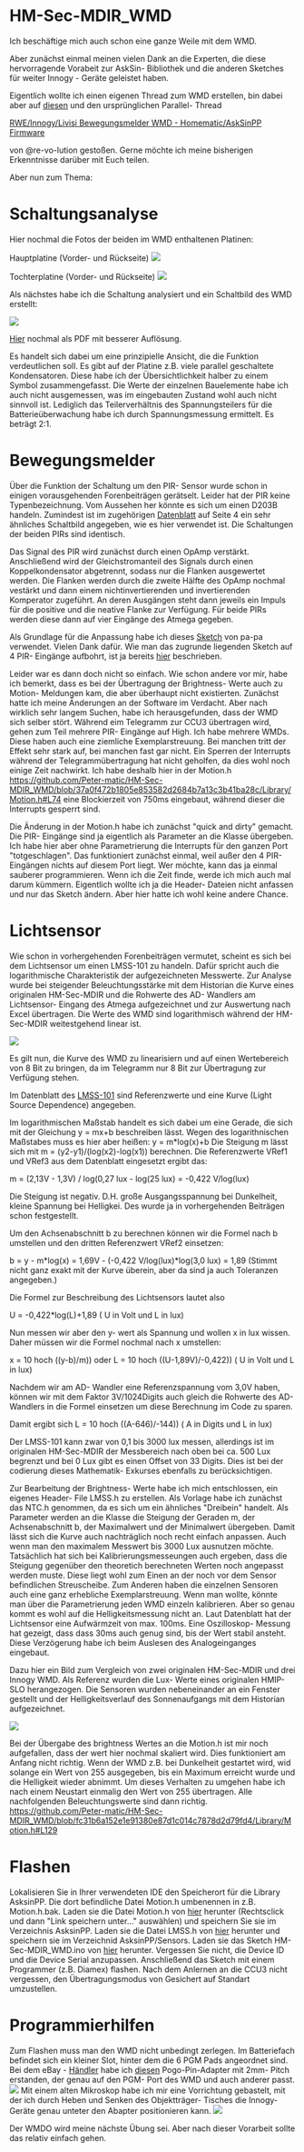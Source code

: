 # HM-Sec-MDIR_WMD

Ich beschäftige mich auch schon eine ganze Weile mit dem WMD.

Aber zunächst einmal meinen vielen Dank an die Experten, die diese hervorragende Vorabeit zur AskSin- Bibliothek und die anderen Sketches für  weiter Innogy - Geräte geleistet haben.

Eigentlich wollte ich einen eigenen Thread zum WMD erstellen, bin dabei aber auf [diesen](https://homematic-forum.de/forum/viewtopic.php?f=76&t=75932&hilit=Wmd) und den ursprünglichen Parallel- Thread 

 [RWE/Innogy/Livisi Bewegungsmelder WMD - Homematic/AskSinPP Firmware](https://homematic-forum.de/forum/viewtopic.php?f=76&t=64804&hilit=Wmd&start=20)
 
 von @re-vo-lution gestoßen.
 Gerne möchte ich meine bisherigen Erkenntnisse darüber mit Euch teilen.
 
 Aber nun zum Thema:
 
 # Schaltungsanalyse
 
 Hier nochmal die Fotos der beiden im WMD enthaltenen Platinen:
 
 Hauptplatine (Vorder- und Rückseite)
 ![](https://github.com/Peter-matic/HM-Sec-MDIR_WMD/blob/main/Pictures/Hauptplatine%20Vorder-%20und%20R%C3%BCckseite.jpg)
 
 Tochterplatine (Vorder- und Rückseite)
 ![](https://github.com/Peter-matic/HM-Sec-MDIR_WMD/blob/main/Pictures/Tochterplatine%20Vorder-%20und%20R%C3%BCckseite.jpg)
 
Als nächstes habe ich die Schaltung analysiert und ein Schaltbild des WMD erstellt:

![](https://github.com/Peter-matic/HM-Sec-MDIR_WMD/blob/main/Schematic/WMD_Schem.jpg)

[Hier](https://github.com/Peter-matic/HM-Sec-MDIR_WMD/blob/main/Schematic/WMD_Schem.pdf) nochmal als PDF mit besserer Auflösung.

Es handelt sich dabei um eine prinzipielle Ansicht, die die Funktion verdeutlichen soll. Es gibt auf der Platine z.B. viele parallel geschaltete Kondensatoren. Diese habe ich der Übersichtlichkeit halber zu einem Symbol zusammengefasst. Die Werte der einzelnen Bauelemente habe ich auch nicht ausgemessen, was im eingebauten Zustand wohl auch nicht sinnvoll ist. Lediglich das Teilerverhältnis des Spannungsteilers für die Batterieüberwachung habe ich durch Spannungsmessung ermittelt. Es beträgt 2:1.

# Bewegungsmelder

Über die Funktion der Schaltung um den PIR- Sensor wurde schon in einigen vorausgehenden Forenbeiträgen gerätselt. Leider hat der PIR keine Typenbezeichnung. Vom Aussehen her könnte  es sich um einen D203B handeln. Zumindest ist im zugehörigen [Datenblatt](https://github.com/Peter-matic/HM-Sec-MDIR_WMD/blob/main/Datasheets/D203B-e.pdf) auf Seite 4 ein sehr ähnliches Schaltbild angegeben, wie es hier verwendet ist. Die Schaltungen der beiden PIRs sind identisch.

Das Signal des PIR wird zunächst durch einen OpAmp verstärkt. Anschließend wird der Gleichstromanteil des Signals durch einen Koppelkondensator abgetrennt, sodass nur die Flanken ausgewertet werden. Die Flanken werden durch die zweite Hälfte des OpAmp nochmal vestärkt und dann einem nichtinvertierenden und invertierenden Komperator zugeführt. An deren Ausgängen steht dann jeweils ein Impuls für die positive und die neative Flanke zur Verfügung. Für beide PIRs werden diese dann auf vier Eingänge des Atmega gegeben.

Als Grundlage für die Anpassung habe ich dieses [Sketch](https://github.com/pa-pa/AskSinPP/blob/master/examples/HM-SEC-MDIR/HM-SEC-MDIR.ino) von pa-pa verwendet. Vielen Dank dafür.
Wie man das zugrunde liegenden Sketch auf 4 PIR- Eingänge aufbohrt, ist ja bereits [hier](https://homematic-forum.de/forum/viewtopic.php?f=76&t=44118&hilit=HM+SEC+MDIR) beschrieben.

Leider war es dann doch nicht so einfach. Wie schon andere vor mir, habe ich bemerkt, dass es bei der Übertragung der Brightness- Werte auch zu Motion- Meldungen kam, die aber überhaupt nicht existierten. Zunächst hatte ich meine Änderungen an der Software im Verdacht. Aber nach wirklich sehr langem Suchen, habe ich herausgefunden, dass der WMD sich selber stört.
Während eim Telegramm zur CCU3 übertragen wird, gehen zum Teil mehrere PIR- Eingänge auf High. Ich habe mehrere WMDs. Diese haben auch eine ziemliche Exemplarstreuung. Bei manchen tritt der Effekt sehr stark auf, bei manchen fast gar nicht. Ein Sperren der Interrupts während der Telegrammübertragung hat nicht geholfen, da dies wohl noch einige Zeit nachwirkt. Ich habe deshalb hier in der Motion.h https://github.com/Peter-matic/HM-Sec-MDIR_WMD/blob/37a0f472b1805e853582d2684b7a13c3b41ba28c/Library/Motion.h#L74 eine Blockierzeit von 750ms eingebaut, während dieser die Interrupts gesperrt sind.

Die Änderung in der Motion.h habe ich zunächst "quick and dirty" gemacht. Die PIR- Eingänge sind ja eigentlich als Parameter an die Klasse übergeben. Ich habe hier aber ohne Parametrierung die Interrupts für den ganzen Port "totgeschlagen". Das funktioniert zunächst einmal, weil außer den 4 PIR- Eingängen nichts auf diesem Port liegt. Wer möchte, kann das ja einmal sauberer programmieren. Wenn ich die Zeit finde, werde ich mich auch mal darum kümmern. Eigentlich wollte ich ja die Header- Dateien nicht anfassen und nur das Sketch ändern. Aber hier hatte ich wohl keine andere Chance.

# Lichtsensor

Wie schon in vorhergehenden Forenbeiträgen vermutet, scheint es sich bei dem Lichtsensor um einen LMSS-101 zu handeln. Dafür spricht auch die logarithmische Charakteristik der aufgezeichneten Messwerte. Zur Analyse wurde bei steigender Beleuchtungsstärke mit dem Historian die Kurve eines originalen HM-Sec-MDIR und die Rohwerte des AD- Wandlers am Lichtsensor- Eingang des Atmega aufgezeichnet und zur Auswertung nach Excel übertragen. Die Werte des WMD sind logarithmisch während der HM-Sec-MDIR weitestgehend linear ist.

![](https://github.com/Peter-matic/HM-Sec-MDIR_WMD/blob/main/Pictures/Graph1.jpg)

Es gilt nun, die Kurve des WMD zu linearisiern und auf einen Wertebereich von 8 Bit zu bringen, da im Telegramm nur 8 Bit zur Übertragung zur Verfügung stehen.

Im Datenblatt des [LMSS-101](https://github.com/Peter-matic/HM-Sec-MDIR_WMD/blob/main/Datasheets/LMSS-101.pdf) sind Referenzwerte und eine Kurve (Light Source Dependence) angegeben.

Im logarithmischen Maßstab handelt es sich dabei um eine Gerade, die sich mit der Gleichung y = mx+b beschreiben lässt. Wegen des logarithnischen Maßstabes muss es hier aber heißen: y = m*log(x)+b
Die Steigung m lässt sich mit m = (y2-y1)/(log(x2)-log(x1)) berechnen.
Die Referenzwerte VRef1 und VRef3 aus dem Datenblatt eingesetzt ergibt das:

m = (2,13V - 1,3V) / log(0,27 lux - log(25 lux) = -0,422 V/log(lux)

Die Steigung ist negativ. D.H. große Ausgangsspannung bei Dunkelheit, kleine Spannung bei Helligkei. Des wurde ja in vorhergehenden Beiträgen schon festgestellt.

Um den Achsenabschnitt b zu berechnen können wir die Formel nach b umstellen und den dritten Referenzwert VRef2 einsetzen:

b = y - m*log(x) = 1,69V - (-0,422 V/log(lux)*log(3,0 lux) = 1,89
(Stimmt nicht ganz exakt mit der Kurve überein, aber da sind ja auch Toleranzen angegeben.)

Die Formel zur Beschreibung des Lichtsensors lautet also

U = -0,422*log(L)+1,89  ( U in Volt und L in lux)

Nun messen wir aber den y- wert als Spannung und wollen x in lux wissen. Daher müssen wir die Formel nochmal nach x umstellen:

x = 10 hoch ((y-b)/m)) oder L = 10 hoch ((U-1,89V)/-0,422))  ( U in Volt und L in lux)

Nachdem wir am AD- Wandler eine Referenzspannung vom 3,0V haben, können wir mit dem Faktor 3V/1024Digits auch gleich die Rohwerte des AD- Wandlers in die Formel einsetzen um diese Berechnung im Code zu sparen.

Damit ergibt sich L = 10 hoch ((A-646)/-144))  ( A in Digits und L in lux)

Der LMSS-101 kann zwar von 0,1 bis 3000 lux messen, allerdings ist im originalen HM-Sec-MDIR der Messbereich nach oben bei ca. 500 Lux begrenzt und bei 0 Lux gibt es einen Offset von 33 Digits. Dies ist bei der codierung dieses Mathematik- Exkurses ebenfalls zu berücksichtigen.

Zur Bearbeitung der Brightness- Werte habe ich mich entschlossen, ein eigenes Header- File LMSS.h zu erstellen. Als Vorlage habe ich zunächst das NTC.h genommen, da es sich um ein ähnliches "Dreibein" handelt.
Als Parameter werden an die Klasse die Steigung der Geraden m, der Achsenabschnitt b, der Maximalwert und der Minimalwert übergeben. Damit lässt sich die Kurve auch nachträglich noch recht einfach anpassen. Auch wenn man den maximalem Messwert bis 3000 Lux ausnutzen möchte. Tatsächlich hat sich bei Kalibrierungsmesseungen auch ergeben, dass die Steigung gegenüber den theoretich berechneten Werten noch angepasst werden muste. Diese liegt wohl zum Einen an der noch vor dem Sensor befindlichen Streuscheibe. Zum Anderen haben die einzelnen Sensoren auch eine ganz erhebliche Exemplarstreuung. Wenn man wollte, könnte man über die Parametrierung jeden WMD einzeln kalibrieren. Aber so genau kommt es wohl auf die Helligkeitsmessung nicht an.
Laut Datenblatt hat der Lichtsensor eine Aufwärmzeit von max. 100ms. Eine Oszilloskop- Messung hat gezeigt, dass dass 30ms auch genug sind, bis der Wert stabil ansteht. Diese Verzögerung habe ich beim Auslesen des Analogeinganges eingebaut.

Dazu hier ein Bild zum Vergleich von zwei originalen HM-Sec-MDIR und drei Innogy WMD. Als Referenz wurden die Lux- Werte eines originalen HMIP-SLO herangezogen. Die Sensoren wurden nebeneinander an ein Fenster gestellt und der Helligkeitsverlauf des Sonnenaufgangs mit dem Historian aufgezeichnet.

![](https://github.com/Peter-matic/HM-Sec-MDIR_WMD/blob/main/Pictures/Graph_Vergleich.jpg)

Bei der Übergabe des brightness Wertes an die Motion.h ist mir noch aufgefallen, dass der wert hier nochmal skaliert wird. Dies funktioniert am Anfang nicht richtig. Wenn der WMD z.B. bei Dunkelheit gestartet wird, wid solange ein Wert von 255 ausgegeben, bis ein Maximum erreicht wurde und die Helligkeit wieder abnimmt. Um dieses Verhalten zu umgehen habe ich nach einem Neustart einmalig den Wert von 255 übertragen. Alle nachfolgenden Beleuchtungswerte sind dann richtig.
https://github.com/Peter-matic/HM-Sec-MDIR_WMD/blob/fc31b6a152e1e91380e87d1c014c7878d2d79fd4/Library/Motion.h#L129




# Flashen

Lokalisieren Sie in Ihrer verwendeten IDE den Speicherort für die Library AsksinPP. Die dort befindliche Datei Motion.h umbenennen in z.B. Motion.h.bak.
Laden sie die Datei Motion.h von [hier](https://github.com/Peter-matic/HM-Sec-MDIR_WMD/blob/main/Library/Motion.h) herunter (Rechtsclick und dann "Link speichern unter..." auswählen) und speichern Sie sie im Verzeichnis AsksinPP. Laden sie die Datei LMSS.h von [hier](https://github.com/Peter-matic/HM-Sec-MDIR_WMD/blob/main/Library/LMSS.h) herunter und speichern sie im Verzeichnid AsksinPP/Sensors. Laden sie das Sketch HM-Sec-MDIR_WMD.ino von [hier](https://github.com/Peter-matic/HM-Sec-MDIR_WMD/blob/main/Sketch/HM-Sec-MDIR_WMD.ino) herunter. Vergessen Sie nicht, die Device ID und die Device Serial anzupassen.
Anschließend das Sketch mit einem Programmer (z.B. Diamex) flashen. Nach dem Anlernen an die CCU3 nicht vergessen, den Übertragungsmodus von Gesichert auf Standart umzustellen.

# Programmierhilfen

Zum Flashen muss man den WMD nicht unbedingt zerlegen. Im Batteriefach befindet sich ein kleiner Slot, hinter dem die 6 PGM Pads angeordnet sind. Bei dem eBay - [Händler](https://www.ebay.de/str/androegg) habe ich [diesen](https://www.ebay.de/itm/284884772494?hash=item425474a68e:g:wrsAAOSw82hiw~gJ) Pogo-Pin-Adapter mit 2mm- Pitch erstanden, der genau auf den PGM- Port des WMD und auch anderer passt.
![](https://github.com/Peter-matic/HM-Sec-MDIR_WMD/blob/main/Pictures/Pogo%20Adapter%201.jpg)
Mit einem alten Mikroskop habe ich mir eine Vorrichtung gebastelt, mit der ich durch Heben und Senken des Objektträger- Tisches die Innogy- Geräte genau unteter den Abapter positionieren kann.
![](https://github.com/Peter-matic/HM-Sec-MDIR_WMD/blob/main/Pictures/Pogo%20Adapter%202.jpg)

Der WMDO wird meine nächste Übung sei. Aber nach dieser Vorarbeit sollte das relativ einfach gehen.
